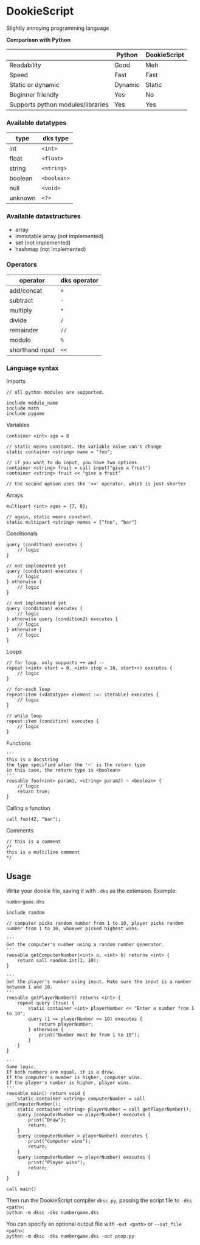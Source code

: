 # DookieScript
Slightly annoying programming language

**Comparison with Python**

|                                   | Python  | DookieScript |
| --------------------------------- | ------- | ------------ |
| Readability                       | Good    | Meh          |
| Speed                             | Fast    | Fast         |
| Static or dynamic                 | Dynamic | Static       |
| Beginner friendly                 | Yes     | No           |
| Supports python modules/libraries | Yes     | Yes          |

### Available datatypes
| type    | dks type    |
| ------- | ----------- |
| int     | `<int>`     |
| float   | `<float>`   |
| string  | `<string>`  |
| boolean | `<boolean>` |
| null    | `<void>`    |
| unknown | `<?>`       |

### Available datastructures
- array
- immutable array (not implemented)
- set (not implemented)
- hashmap (not implemented)

### Operators
| operator        | dks operator |
| --------------- | ------------ |
| add/concat      | `+`          |
| subtract        | `-`          |
| multiply        | `*`          |
| divide          | `/`          |
| remainder       | `//`         |
| modulo          | `%`          |
| shorthand input | `<<`         |

### Language syntax
Imports
```
// all python modules are supported.

include module_name
include math
include pygame
```
Variables
```
container <int> age = 8

// static means constant. the variable value can't change
static container <string> name = "foo";

// if you want to do input, you have two options
container <string> fruit = call input("give a fruit")
container <string> fruit << "give a fruit"

// the second option uses the '<<' operator, which is just shorter
```
Arrays
```
multipart <int> ages = {7, 8};

// again, static means constant.
static multipart <string> names = {"foo", "bar"}
```

Conditionals
```
query (condition) executes {
    // logic
}

// not implemented yet
query (condition) executes {
    // logic
} otherwise {
    // logic
}

// not implemented yet
query (condition) executes {
    // logic
} otherwise query (condition2) executes {
    // logic
} otherwise {
    // logic
}
```

Loops
```
// for loop. only supports ++ and --
repeat (<int> start = 0, <int> stop = 10, start++) executes {
    // logic
}

// for-each loop
repeat:item (<datatype> element :=: iterable) executes {
    // logic
}

// while loop
repeat:item (condition) executes {
    // logic
}
```

Functions
```
'''
this is a docstring
the type specified after the '~' is the return type
in this case, the return type is <boolean>
'''
reusable foo(<int> param1, <string> param2) ~ <boolean> {
    // logic
    return true;
}
```

Calling a function
```
call foo(42, "bar");
```

Comments
```
// this is a comment
/*
this is a multiline comment
*/
```

## Usage
Write your dookie file, saving it with `.dks` as the extension. Example:

`numbergame.dks`
```
include random

// computer picks random number from 1 to 10, player picks random number from 1 to 10, whoever picked highest wins.

'''
Get the computer's number using a random number generator.
'''
reusable getComputerNumber(<int> a, <int> b) returns <int> {
    return call random.int(1, 10);
}

'''
Get the player's number using input. Make sure the input is a number between 1 and 10.
'''
reusable getPlayerNumber() returns <int> {
    repeat query (true) {
        static container <int> playerNumber << "Enter a number from 1 to 10";
        query (1 <= playerNumber <= 10) executes {
            return playerNumber;
        } otherwise {
            print("Number must be from 1 to 10");
        }
    }
}

'''
Game logic.
If both numbers are equal, it is a draw.
If the computer's number is higher, computer wins.
If the player's number is higher, player wins.
'''
reusable main() return void {
    static container <string> computerNumber = call getComputerNumber();
    static container <string> playerNumber = call getPlayerNumber();
    query (computerNumber == playerNumber) executes {
        print("Draw");
        return;
    }
    query (computerNumber > playerNumber) executes {
        print("Computer wins");
        return;
    }
    query (computerNumber <= playerNumber) executes {
        print("Player wins");
        return;
    }
}

call main()
```

Then run the DookieScript compiler `dksc.py`, passing the script file to `-dks <path>`:  
`python -m dksc -dks numbergame.dks`

You can specify an optional output file with `-out <path>` or `--out_file <path>`:  
`python -m dksc -dks numbergame.dks -out poop.py`